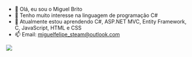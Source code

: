 - 👋 Olá, eu sou o Miguel Brito
- 👀 Tenho muito interesse na linguagem de programação C#
- 🌱 Atualmente estou aprendendo C#, ASP.NET MVC, Entity Framework, C, JavaScript, HTML e CSS
- 📫 Email: miguelfelipe_steam@outlook.com

<img src="https://github-readme-stats.vercel.app/api?username=migbrit&&show_icons=true&title_color=ffffff&icon_color=bb2acf&text_color=daf7dc&bg_color=151515">

